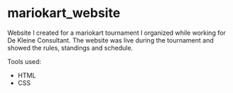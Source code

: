# mariokart_website
Website I created for a mariokart tournament I organized while working for De Kleine Consultant. The website was live during the tournament and showed the rules, standings and schedule.

Tools used:
- HTML
- CSS
